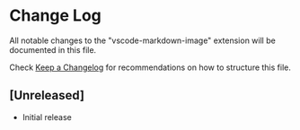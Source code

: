# Change Log

All notable changes to the "vscode-markdown-image" extension will be documented in this file.

Check [Keep a Changelog](http://keepachangelog.com/) for recommendations on how to structure this file.

## [Unreleased]

- Initial release